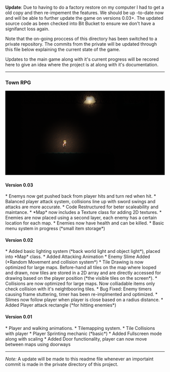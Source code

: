 **Update**: Due to having to do a factory restore on my computer I had to get a old copy and then re-impement the features. We should be up -to-date now and will be able to further update the game on versions 0.03+. The updated source code as been checked into Bit Bucket to ensure we don't have a signifanct loss again.

Note that the on-going proccess of this directory has been switched to a private repository. The commits from the private will be updated through this file below explaining the current state of the game.

Updates to the main game along with it's current progress will be recored here to give an idea where the project is at along with it's documentation.

---
<h3>Town RPG</h3>

<img src="gamePic.PNG"></img>

<h4>Version 0.03</h4>
* Enemys now get pushed back from player hits and turn red when hit.
* Balanced player attack system, collisions line up with sword swings and attacks are more accurate.
* Code Restructured for beter scaleability and maintance.
* *Map* now includes a Texture class for adding 2D textures.
* Enemies are now placed using a second layer, each enemy has a certain location for each map.
* Enemies now have health and can be killed.
* Basic menu system in progress (*small item storage*)

<h4>Version 0.02</h4>
* Added basic lighting system (*back world light and object light*), placed into *Map* class.
* Added Attacking Animation
* Enemy Slime Added (*Random Movement and collision system*)
* Tile Drawing is now optimized for large maps. Before-hand all tiles on the map where looped and drawn, now tiles are stored in a 2D array and are directly accessed for drawing based on the player position (*the visible tiles on the screen*).
* Collisions are now optimized for large maps. Now colliadable items only check collision with it's neightbooring tiles.
* Bug Fixed: Enemy timers causing frame stuttering, timer has been re-implmented and optimized.
* Slimes now follow player when player is close based on a radius distance.
* Added Player attack rectangle (*for hitting enemies*)

<h4>Version 0.01</h4>
* Player and walking animations.
* Tilemapping system.
* Tile Collisions with player
* Player Sprinting mechanic (*basic*)
* Added Fullscreen mode along with scaling
* Added Door functionality, player can now move between maps using doorways

---

*Note:* A update will be made to this readme file whenever an importaint commit is made in the private directory of this project. 
